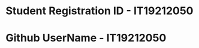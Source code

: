 <html>
  <h1>Student Registration ID - IT19212050</h1>
  <h1>Github UserName - IT19212050</h1>
</html>
